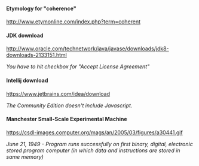 #### Etymology for "coherence"

http://www.etymonline.com/index.php?term=coherent


#### JDK download

http://www.oracle.com/technetwork/java/javase/downloads/jdk8-downloads-2133151.html

*You have to hit checkbox for "Accept License Agreement"*


#### Intellij download

https://www.jetbrains.com/idea/download

*The Community Edition doesn't include Javascript.*



#### Manchester Small-Scale Experimental Machine

https://csdl-images.computer.org/mags/an/2005/03/figures/a30441.gif

*June 21, 1949 - Program runs successfully on first binary, digital, electronic stored program computer (in which data and instructions are stored in same memory)*
